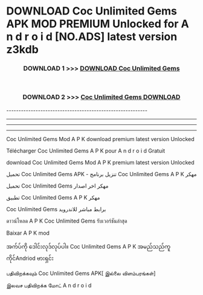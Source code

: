 # DOWNLOAD Coc Unlimited Gems  APK MOD PREMIUM Unlocked for A n d r o i d [NO.ADS] latest version z3kdb 



<div align="center">

<h3>DOWNLOAD 1 >>> <a href="https://getmod2.web.app/?judul=Coc Unlimited Gems ">DOWNLOAD Coc Unlimited Gems </a></h3><br>

<h3>DOWNLOAD 2 >>> <a href="https://getmod2.web.app/?judul=Coc Unlimited Gems ">Coc Unlimited Gems  DOWNLOAD </a></h3>

</div>
----------------------------------------------------------

----------------------------------------------------------

----------------------------------------------------------

----------------------------------------------------------

Coc Unlimited Gems  Mod A P K download premium latest version Unlocked

Télécharger Coc Unlimited Gems  A P K pour A n d r o i d Gratuit

download Coc Unlimited Gems  Mod A P K premium latest version Unlocked

تحميل Coc Unlimited Gems  APK - تنزيل برنامج Coc Unlimited Gems  A P K مهكر

تحميل Coc Unlimited Gems  مهكر اخر اصدار

تطبيق Coc Unlimited Gems  A P K مهكر

Coc Unlimited Gems  برابط مباشر للاندرويد

ดาวน์โหลด A P K Coc Unlimited Gems  รับเวอร์ชันล่าสุด

Baixar A P K mod

အက်ပ်ကို ဒေါင်းလုဒ်လုပ်ပါ။ Coc Unlimited Gems  A P K အမည်သည်ကူကိုင်Andriod ဗားရှင်း

பதிவிறக்கவும் Coc Unlimited Gems  APK[ இல்லை விளம்பரங்கள்] 
 
இலவச பதிவிறக்க மோட் A n d r o i d



